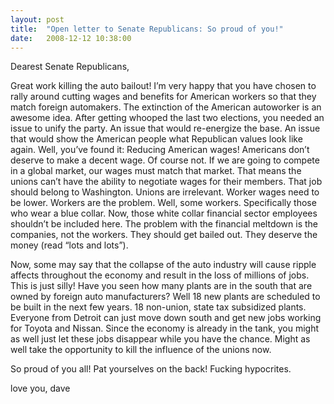 ```yaml
---
layout: post
title:  "Open letter to Senate Republicans: So proud of you!"
date:   2008-12-12 10:38:00
---
```

Dearest Senate Republicans,

Great work killing the auto bailout! I’m very happy that you have chosen to rally around cutting wages and benefits for American workers so that they match foreign automakers. The extinction of the American autoworker is an awesome idea. After getting whooped the last two elections, you needed an issue to unify the party. An issue that would re-energize the base. An issue that would show the American people what Republican values look like again. Well, you’ve found it: Reducing American wages! Americans don’t deserve to make a decent wage. Of course not. If we are going to compete in a global market, our wages must match that market. That means the unions can’t have the ability to negotiate wages for their members. That job should belong to Washington. Unions are irrelevant. Worker wages need to be lower. Workers are the problem. Well, some workers. Specifically those who wear a blue collar. Now, those white collar financial sector employees shouldn’t be included here. The problem with the financial meltdown is the companies, not the workers. They should get bailed out. They deserve the money (read “lots and lots”).

Now, some may say that the collapse of the auto industry will cause ripple affects throughout the economy and result in the loss of millions of jobs. This is just silly! Have you seen how many plants are in the south that are owned by foreign auto manufacturers? Well 18 new plants are scheduled to be built in the next few years. 18 non-union, state tax subsidized plants. Everyone from Detroit can just move down south and get new jobs working for Toyota and Nissan. Since the economy is already in the tank, you might as well just let these jobs disappear while you have the chance. Might as well take the opportunity to kill the influence of the unions now.

So proud of you all! Pat yourselves on the back! Fucking hypocrites.

love you,
dave
